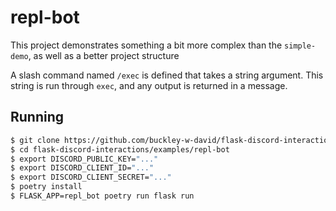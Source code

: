 # repl-bot

This project demonstrates something a bit more complex than the `simple-demo`, as well as a better project structure

A slash command named `/exec` is defined that takes a string argument. This string is run through `exec`, and any output is returned in a message.

## Running

```bash
$ git clone https://github.com/buckley-w-david/flask-discord-interactions.git
$ cd flask-discord-interactions/examples/repl-bot
$ export DISCORD_PUBLIC_KEY="..."
$ export DISCORD_CLIENT_ID="..."
$ export DISCORD_CLIENT_SECRET="..."
$ poetry install
$ FLASK_APP=repl_bot poetry run flask run
```
